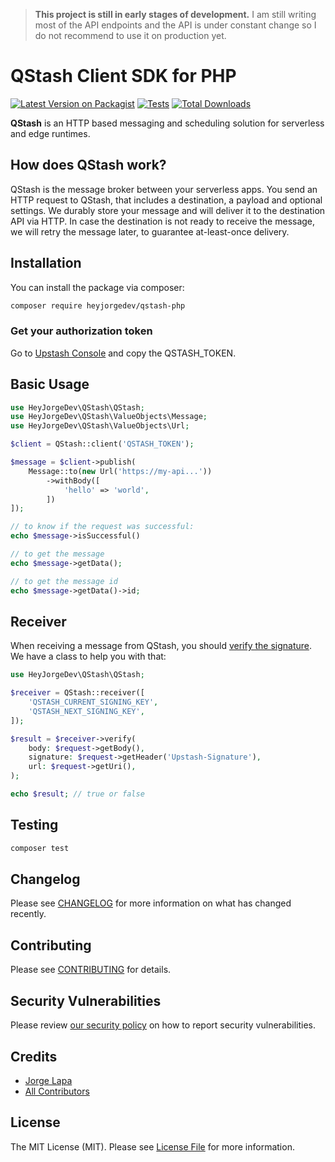 > **This project is still in early stages of development.**
> I am still writing most of the API endpoints and the API is under constant change so I do not recommend to use it on production yet. 


# QStash Client SDK for PHP

[![Latest Version on Packagist](https://img.shields.io/packagist/v/heyjorgedev/qstash-php.svg?style=flat-square)](https://packagist.org/packages/heyjorgedev/qstash-php)
[![Tests](https://img.shields.io/github/actions/workflow/status/heyjorgedev/qstash-php/run-tests.yml?branch=main&label=tests&style=flat-square)](https://github.com/heyjorgedev/qstash-php/actions/workflows/run-tests.yml)
[![Total Downloads](https://img.shields.io/packagist/dt/heyjorgedev/qstash-php.svg?style=flat-square)](https://packagist.org/packages/heyjorgedev/qstash-php)

**QStash** is an HTTP based messaging and scheduling solution for serverless and
edge runtimes.

## How does QStash work?

QStash is the message broker between your serverless apps. You send an HTTP
request to QStash, that includes a destination, a payload and optional settings.
We durably store your message and will deliver it to the destination API via
HTTP. In case the destination is not ready to receive the message, we will retry
the message later, to guarantee at-least-once delivery.

## Installation

You can install the package via composer:

```bash
composer require heyjorgedev/qstash-php
```

### Get your authorization token

Go to [Upstash Console](https://console.upstash.com/qstash) and copy the QSTASH_TOKEN.

## Basic Usage

```php
use HeyJorgeDev\QStash\QStash;
use HeyJorgeDev\QStash\ValueObjects\Message;
use HeyJorgeDev\QStash\ValueObjects\Url;

$client = QStash::client('QSTASH_TOKEN');

$message = $client->publish(
    Message::to(new Url('https://my-api...'))
        ->withBody([
            'hello' => 'world',
        ])
]);

// to know if the request was successful:
echo $message->isSuccessful()

// to get the message
echo $message->getData();

// to get the message id
echo $message->getData()->id;
```

## Receiver
When receiving a message from QStash, you should [verify the signature](https://upstash.com/docs/qstash/howto/signature). We have a class to help you with that:

```php
use HeyJorgeDev\QStash\QStash;

$receiver = QStash::receiver([
    'QSTASH_CURRENT_SIGNING_KEY',
    'QSTASH_NEXT_SIGNING_KEY',
]);

$result = $receiver->verify(
    body: $request->getBody(),
    signature: $request->getHeader('Upstash-Signature'),
    url: $request->getUri(),
);

echo $result; // true or false
```
## Testing

```bash
composer test
```

## Changelog

Please see [CHANGELOG](CHANGELOG.md) for more information on what has changed recently.

## Contributing

Please see [CONTRIBUTING](https://github.com/spatie/.github/blob/main/CONTRIBUTING.md) for details.

## Security Vulnerabilities

Please review [our security policy](../../security/policy) on how to report security vulnerabilities.

## Credits

- [Jorge Lapa](https://github.com/heyjorgedev)
- [All Contributors](../../contributors)

## License

The MIT License (MIT). Please see [License File](LICENSE.md) for more information.
